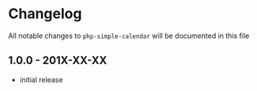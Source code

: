 # Changelog

All notable changes to `php-simple-calendar` will be documented in this file

## 1.0.0 - 201X-XX-XX

- initial release
